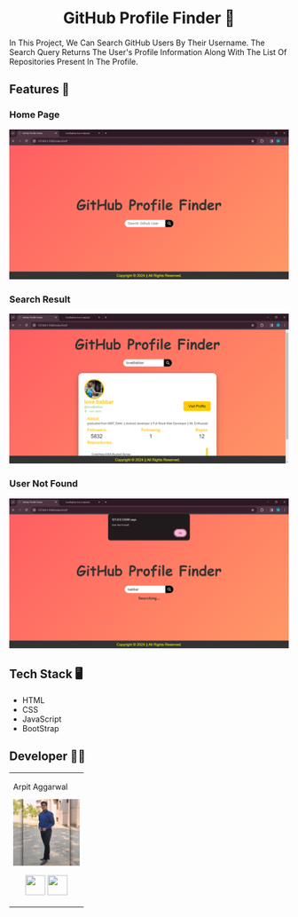 <div align ='center'>
  
# GitHub Profile Finder :monocle_face:
  
</div>

In This Project, We Can Search GitHub Users By Their Username. The Search Query Returns The User's Profile Information Along With The List Of Repositories Present In The Profile.

## Features :eyes:

### Home Page

![alt text](Images/1.png)

### Search Result

![alt text](Images/2.png)

### User Not Found

![alt text](Images/3.png)

## Tech Stack :desktop_computer:

- HTML
- CSS
- JavaScript
- BootStrap

## Developer :man_technologist:

<table>
<td>

Arpit Aggarwal

<p align="center">
<img src = "Images\Arpit Pic.jpg"  height="120"
alt="Arpit Aggarwal">
</p>
<p align="center">
<a href = "https://github.com/ArpitAggarwal10" target="_blank"><img src = "http://www.iconninja.com/files/241/825/211/round-collaboration-social-github-code-circle-network-icon.svg" width="36" height = "36"/></a>
<a href = "https://www.linkedin.com/in/arpit-aggarwal10" target="_blank">
<img src = "http://www.iconninja.com/files/863/607/751/network-linkedin-social-connection-circular-circle-media-icon.svg" width="36" height="36"/>
</a>
</p>
</td>
</tr>
</table>